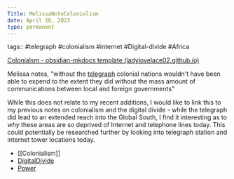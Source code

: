 ```yaml
---
Title: MelissaNoteColonialism
date: April 10, 2023
type: permanent
---
```


tags::  #telegraph #colonialism #internet #Digital-divide #Africa

[Colonialsm - obsidian-mkdocs template (ladylovelace02.github.io)](https://ladylovelace02.github.io/Hist1900memex/AtomicNotes/Colonialsm/)

Melissa notes,
"without the [telegraph](https://ladylovelace02.github.io/Hist1900memex/AtomicNotes/telegraph/) colonial nations wouldn't have been able to expend to the extent they did without the mass amount of communications between local and foreign governments"

While this does not relate to my recent additions, I would like to link this to my previous notes on colonialism and the digital divide - while the telegraph did lead to an extended reach into the Global South, I find it interesting as to *why* these areas are so deprived of Internet and telephone lines today. This could potentially be researched further by looking into telegraph station and internet tower locations today.

- [[Colonialism]]
- [DigitalDivide](DigitalDivide.md)
- [Power](Power.md)
